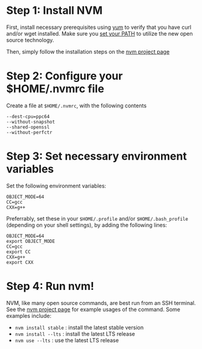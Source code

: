 # Step 1: Install NVM

First, install necessary prerequisites using [yum](https://bitbucket.org/ibmi/opensource/src/master/docs/yum/) to verify that you have curl and/or wget installed. Make sure you [set your PATH](../troubleshooting/SETTING_PATH.md) to utilize the new open source technology.

Then, simply follow the installation steps on the [nvm project page](https://github.com/creationix/nvm/)

# Step 2: Configure your $HOME/.nvmrc file
Create a file at `$HOME/.nvmrc`, with the following contents
```
--dest-cpu=ppc64
--without-snapshot
--shared-openssl
--without-perfctr
```

# Step 3: Set necessary environment variables
Set the following environment variables:
```
OBJECT_MODE=64
CC=gcc
CXX=g++
```

Preferrably, set these in your `$HOME/.profile` and/or `$HOME/.bash_profile` (depending on your shell settings), by adding the following lines:
```
OBJECT_MODE=64
export OBJECT_MODE
CC=gcc
export CC
CXX=g++
export CXX
```

# Step 4: Run nvm!
NVM, like many open source commands, are best run from an SSH terminal. See the [nvm project page](https://github.com/creationix/nvm/) for example usages of the command. Some examples include:
* `nvm install stable` : install the latest stable version
* `nvm install --lts` : install the latest LTS release
* `nvm use --lts` : use the latest LTS release
